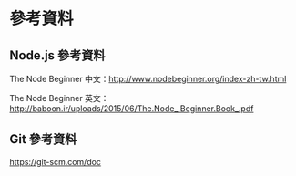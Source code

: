 # 參考資料

## Node.js 參考資料

The Node Beginner 中文：<http://www.nodebeginner.org/index-zh-tw.html>

The Node Beginner 英文：<http://baboon.ir/uploads/2015/06/The.Node_.Beginner.Book_.pdf>

## Git 參考資料

<https://git-scm.com/doc>
